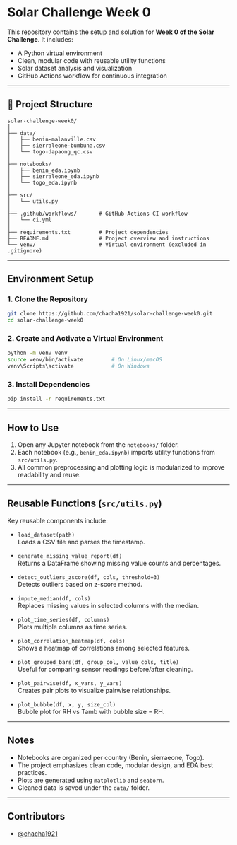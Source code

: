 # Solar Challenge Week 0

This repository contains the setup and solution for **Week 0 of the Solar Challenge**. It includes:

- A Python virtual environment  
- Clean, modular code with reusable utility functions  
- Solar dataset analysis and visualization  
- GitHub Actions workflow for continuous integration

---

## 📁 Project Structure

```
solar-challenge-week0/
│
├── data/                  
│   ├── benin-malanville.csv
│   ├── sierraleone-bumbuna.csv
│   └── togo-dapaong_qc.csv
│
├── notebooks/               
│   ├── benin_eda.ipynb
│   ├── sierraleone_eda.ipynb
│   └── togo_eda.ipynb
│
├── src/                     
│   └── utils.py
│
├── .github/workflows/       # GitHub Actions CI workflow
│   └── ci.yml
│
├── requirements.txt         # Project dependencies
├── README.md                # Project overview and instructions
└── venv/                    # Virtual environment (excluded in .gitignore)
```

---

## Environment Setup

### 1. Clone the Repository

```bash
git clone https://github.com/chacha1921/solar-challenge-week0.git
cd solar-challenge-week0
```

### 2. Create and Activate a Virtual Environment

```bash
python -m venv venv
source venv/bin/activate         # On Linux/macOS
venv\Scripts\activate            # On Windows
```

### 3. Install Dependencies

```bash
pip install -r requirements.txt
```

---

## How to Use

1. Open any Jupyter notebook from the `notebooks/` folder.
2. Each notebook (e.g., `benin_eda.ipynb`) imports utility functions from `src/utils.py`.
3. All common preprocessing and plotting logic is modularized to improve readability and reuse.

---

## Reusable Functions (`src/utils.py`)

Key reusable components include:

- `load_dataset(path)`  
  Loads a CSV file and parses the timestamp.

- `generate_missing_value_report(df)`  
  Returns a DataFrame showing missing value counts and percentages.

- `detect_outliers_zscore(df, cols, threshold=3)`  
  Detects outliers based on z-score method.

- `impute_median(df, cols)`  
  Replaces missing values in selected columns with the median.

- `plot_time_series(df, columns)`  
  Plots multiple columns as time series.

- `plot_correlation_heatmap(df, cols)`  
  Shows a heatmap of correlations among selected features.

- `plot_grouped_bars(df, group_col, value_cols, title)`  
  Useful for comparing sensor readings before/after cleaning.

- `plot_pairwise(df, x_vars, y_vars)`  
  Creates pair plots to visualize pairwise relationships.

- `plot_bubble(df, x, y, size_col)`  
  Bubble plot for RH vs Tamb with bubble size = RH.

---

## Notes

- Notebooks are organized per country (Benin, sierraeone, Togo).  
- The project emphasizes clean code, modular design, and EDA best practices.  
- Plots are generated using `matplotlib` and `seaborn`.  
- Cleaned data is saved under the `data/` folder.

---

## Contributors

- [@chacha1921](https://github.com/chacha1921)
